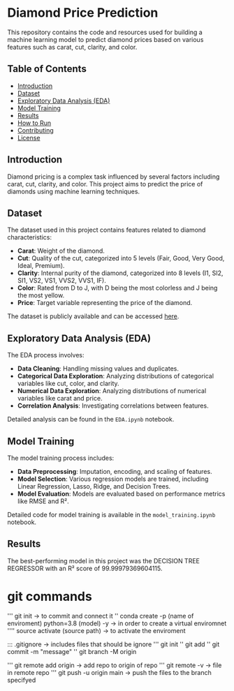 # Diamond Price Prediction

This repository contains the code and resources used for building a machine learning model to predict diamond prices based on various features such as carat, cut, clarity, and color.

## Table of Contents
- [Introduction](#introduction)
- [Dataset](#dataset)
- [Exploratory Data Analysis (EDA)](#exploratory-data-analysis-eda)
- [Model Training](#model-training)
- [Results](#results)
- [How to Run](#how-to-run)
- [Contributing](#contributing)
- [License](#license)

## Introduction
Diamond pricing is a complex task influenced by several factors including carat, cut, clarity, and color. This project aims to predict the price of diamonds using machine learning techniques.

## Dataset
The dataset used in this project contains features related to diamond characteristics:
- **Carat**: Weight of the diamond.
- **Cut**: Quality of the cut, categorized into 5 levels (Fair, Good, Very Good, Ideal, Premium).
- **Clarity**: Internal purity of the diamond, categorized into 8 levels (I1, SI2, SI1, VS2, VS1, VVS2, VVS1, IF).
- **Color**: Rated from D to J, with D being the most colorless and J being the most yellow.
- **Price**: Target variable representing the price of the diamond.

The dataset is publicly available and can be accessed [here](https://raw.githubusercontent.com/sunnysavita10/Gemstone-Price-Prediction-End-to-End/main/NOTES/data/gemstone.csv).

## Exploratory Data Analysis (EDA)
The EDA process involves:
- **Data Cleaning**: Handling missing values and duplicates.
- **Categorical Data Exploration**: Analyzing distributions of categorical variables like cut, color, and clarity.
- **Numerical Data Exploration**: Analyzing distributions of numerical variables like carat and price.
- **Correlation Analysis**: Investigating correlations between features.

Detailed analysis can be found in the `EDA.ipynb` notebook.

## Model Training
The model training process includes:
- **Data Preprocessing**: Imputation, encoding, and scaling of features.
- **Model Selection**: Various regression models are trained, including Linear Regression, Lasso, Ridge, and Decision Trees.
- **Model Evaluation**: Models are evaluated based on performance metrics like RMSE and R².

Detailed code for model training is available in the `model_training.ipynb` notebook.

## Results
The best-performing model in this project was the DECISION TREE REGRESSOR with an R² score of 99.99979369604115.

# git commands 
''' git init -> to commit and connect it 
''  conda create -p (name of enviroment)  python=3.8 (model) -y -> in order to create a virtual enviromnet 
''''  source activate (source path) ->  to activate the enviroment 

:::  .gitignore ->  includes files that should be ignore 
 ''' git init
'' git add
'' git commit -m "message"
'' git branch -M origin

''' git remote add origin <repo url>  ->  add repo to origin of repo
''' git remote -v   ->  file in remote repo
'''  git push -u origin main  ->   push the files to the branch specifyed
